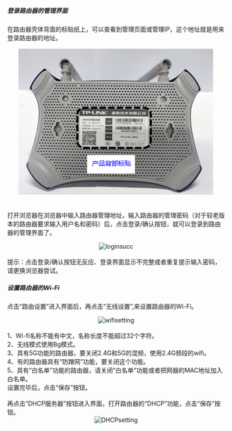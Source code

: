 #####   登录路由器的管理界面
在路由器壳体背面的标贴纸上，可以查看到管理页面或管理IP，这个地址就是用来登录路由器的地址。<br><div align="center">![loginurl](images/ConfigDevice-01wifi-001.jpg "loginurl")</div><br>

打开浏览器在浏览器中输入路由器管理地址，输入路由器的管理密码（对于较老版本的路由器要求输入用户名和密码）后，点击登录/确认按钮，就可以登录到路由器的管理界面了。<br><div align="center">![loginsucc](/images/ConfigDevice-01wifi-002.png "loginsucc")</div><br>
提示：点击登录/确认按钮无反应、登录界面显示不完整或者重复提示输入密码，请更换浏览器尝试。

#####   设置路由器的Wi-Fi
点击“路由设置”进入界面后，再点击“无线设置”,来设置路由器的Wi-Fi。<br><div align="center">![wifisetting](/images/ConfigDevice-01wifi-003.png "wifisetting")</div><br>
1、Wi-fi名称不能有中文，名称长度不能超过32个字符。</br>2、无线模式使用Bg模式。</br>3、具有5G功能的路由器，要关闭2.4G和5G的混频，使用2.4G频段的wifi。</br>4、有的路由器具有“防蹭网”功能，要关闭这个功能。</br>
5、具有“白名单”功能的路由器，请关闭“白名单”功能或者把网器的MAC地址加入白名单。</br>
设置完毕后，点击“保存”按钮。</br></br>
再点击“DHCP服务器”按钮进入界面，打开路由器的“DHCP”功能，点击“保存”按钮。</br><div align="center">![DHCPsetting](/images/ConfigDevice-01wifi-004.png "DHCPsetting")</div>

